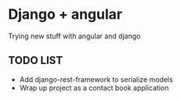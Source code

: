 # Django + angular

Trying new stuff with angular and django

## TODO LIST

* Add django-rest-framework to serialize models
* Wrap up project as a contact book application